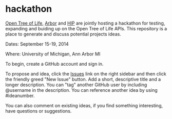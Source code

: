 hackathon
=========

[Open Tree of Life](http://opentreeoflife.org), [Arbor](http://www.arborworkflows.com/) and [HIP](http://www.evoio.org/wiki/HIP) are jointly hosting a hackathon for testing, expanding and buiding up on the Open Tree of Life APIs. This repository is a place to generate and discuss potential projects ideas. 

Dates: September 15-19, 2014

Where: University of Michigan, Ann Arbor MI

To begin, create a GitHub account and sign in. 

To propose and idea, click the [Issues](https://github.com/OpenTreeOfLife/hackathon/issues) link on the right sidebar and then click the friendly greed "New Issue" button. Add a short, descriptive title and a longer description. You can "tag" another GitHub user by including @username in the description. You can reference another idea by using #ideanumber. 

You can also comment on existing ideas, if you find something interesting, have questions or suggestions. 
